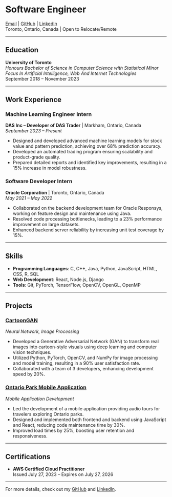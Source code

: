 # Software Engineer
[Email](mailto:edwardlin9292@gmail.com) | [GitHub](https://github.com/Edward9292) | [LinkedIn](https://www.linkedin.com/in/paohualin)  
Toronto, Ontario, Canada | Open to Relocate/Remote  

---

## Education

**University of Toronto**  
*Honours Bachelor of Science in Computer Science with Statistical Minor*  
*Focus In Artificial Intelligence, Web And Internet Technologies*  
September 2018 – November 2023

---

## Work Experience

### Machine Learning Engineer Intern  
**DAS Inc – Developer of DAS Trader** | Markham, Ontario, Canada  
*September 2023 – Present*

- Designed and developed advanced machine learning models for stock value and pattern prediction, achieving over 68% prediction accuracy.
- Developed an automated trading program ensuring scalability and product-grade quality.
- Prepared detailed reports and identified key improvements, resulting in a 15% increase in model robustness.

### Software Developer Intern  
**Oracle Corporation** | Toronto, Ontario, Canada  
*May 2021 – May 2022*

- Collaborated on the backend development team for Oracle Responsys, working on feature design and maintenance using Java.
- Resolved code processing bottlenecks, leading to a 23% performance improvement on large datasets.
- Enhanced backend server reliability by increasing unit test coverage by 15%.

---

## Skills

- **Programming Languages**: C, C++, Java, Python, JavaScript, HTML, CSS, R, SQL
- **Web Development**: React, Node.js, Django
- **Tools**: Git, PyTorch, TensorFlow, OpenCV, OpenGL, OpenMP

---

## Projects

### [CartoonGAN](https://github.com/Edward9292/CartoonGAN)  
*Neural Network, Image Processing*  

- Developed a Generative Adversarial Network (GAN) to transform real images into cartoon-style visuals using deep learning and computer vision techniques.
- Utilized Python, PyTorch, OpenCV, and NumPy for image processing and model training, resulting in a 90% user satisfaction rate.
- Collaborated with a team of 3 developers, enhancing development speed by 20%.

### [Ontario Park Mobile Application](https://github.com/csc301-winter-2021/team-project-10-ontario-parks)  
*Mobile Application Development*  

- Led the development of a mobile application providing audio tours for travelers exploring Ontario parks.
- Designed and implemented both frontend and backend using JavaScript and React, reducing code maintenance time by 30%.
- Improved load times by 25%, boosting user retention and responsiveness.

---

## Certifications

- **AWS Certified Cloud Practitioner**  
  Issued July 27, 2023 – Expires on July 27, 2026

---

For more details, check out my [GitHub](https://github.com/Edward9292) and [LinkedIn](https://www.linkedin.com/in/paohualin).
